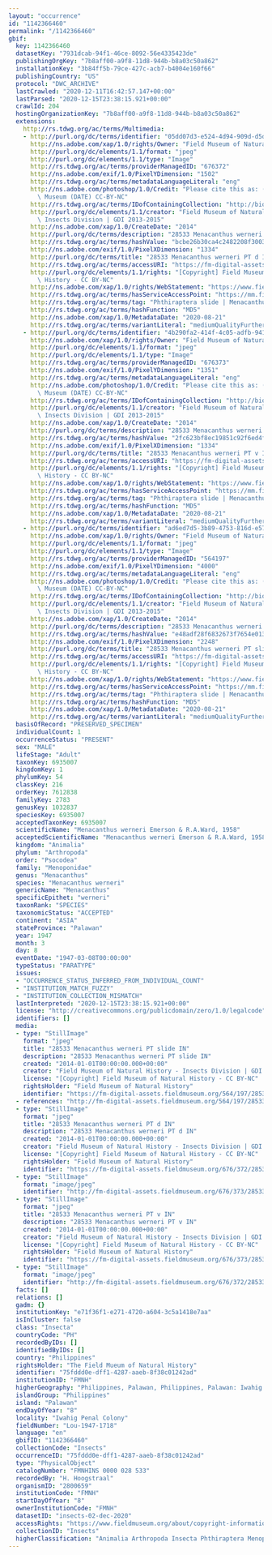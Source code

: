 ```yaml
---
layout: "occurrence"
id: "1142366460"
permalink: "/1142366460"
gbif:
  key: 1142366460
  datasetKey: "7931dcab-94f1-46ce-8092-56e4335423de"
  publishingOrgKey: "7b8aff00-a9f8-11d8-944b-b8a03c50a862"
  installationKey: "3b84ff5b-79ce-427c-acb7-b4004e160f66"
  publishingCountry: "US"
  protocol: "DWC_ARCHIVE"
  lastCrawled: "2020-12-11T16:42:57.147+00:00"
  lastParsed: "2020-12-15T23:38:15.921+00:00"
  crawlId: 204
  hostingOrganizationKey: "7b8aff00-a9f8-11d8-944b-b8a03c50a862"
  extensions:
    http://rs.tdwg.org/ac/terms/Multimedia:
    - http://purl.org/dc/terms/identifier: "05dd07d3-e524-4d94-909d-d5db2380a078"
      http://ns.adobe.com/xap/1.0/rights/Owner: "Field Museum of Natural History"
      http://purl.org/dc/elements/1.1/format: "jpeg"
      http://purl.org/dc/elements/1.1/type: "Image"
      http://rs.tdwg.org/ac/terms/providerManagedID: "676372"
      http://ns.adobe.com/exif/1.0/PixelYDimension: "1502"
      http://rs.tdwg.org/ac/terms/metadataLanguageLiteral: "eng"
      http://ns.adobe.com/photoshop/1.0/Credit: "Please cite this as: (c) The Field\
        \ Museum (DATE) CC-BY-NC"
      http://rs.tdwg.org/ac/terms/IDofContainingCollection: "http://biocol.org/urn:lsid:biocol.org:col:34795"
      http://purl.org/dc/elements/1.1/creator: "Field Museum of Natural History -\
        \ Insects Division | GDI 2013-2015"
      http://ns.adobe.com/xap/1.0/CreateDate: "2014"
      http://purl.org/dc/terms/description: "28533 Menacanthus werneri PT d IN"
      http://rs.tdwg.org/ac/terms/hashValue: "bcbe26b30ca4c2482208f3003195e750"
      http://ns.adobe.com/exif/1.0/PixelXDimension: "1334"
      http://purl.org/dc/terms/title: "28533 Menacanthus werneri PT d IN"
      http://rs.tdwg.org/ac/terms/accessURI: "https://fm-digital-assets.fieldmuseum.org/676/372/28533_Menacanthus_werneri_PT_d_IN.jpg"
      http://purl.org/dc/elements/1.1/rights: "[Copyright] Field Museum of Natural\
        \ History - CC BY-NC"
      http://ns.adobe.com/xap/1.0/rights/WebStatement: "https://www.fieldmuseum.org/field-museum-natural-history-conditions-and-suggested-norms-use-collections"
      http://rs.tdwg.org/ac/terms/hasServiceAccessPoint: "https://mm.fieldmuseum.org/05dd07d3-e524-4d94-909d-d5db2380a078"
      http://rs.tdwg.org/ac/terms/tag: "Phthiraptera slide | Menacanthus"
      http://rs.tdwg.org/ac/terms/hashFunction: "MD5"
      http://ns.adobe.com/xap/1.0/MetadataDate: "2020-08-21"
      http://rs.tdwg.org/ac/terms/variantLiteral: "mediumQualityFurtherInformationURL"
    - http://purl.org/dc/terms/identifier: "4b290fa2-414f-4c05-adfb-9417e7dbc3ed"
      http://ns.adobe.com/xap/1.0/rights/Owner: "Field Museum of Natural History"
      http://purl.org/dc/elements/1.1/format: "jpeg"
      http://purl.org/dc/elements/1.1/type: "Image"
      http://rs.tdwg.org/ac/terms/providerManagedID: "676373"
      http://ns.adobe.com/exif/1.0/PixelYDimension: "1351"
      http://rs.tdwg.org/ac/terms/metadataLanguageLiteral: "eng"
      http://ns.adobe.com/photoshop/1.0/Credit: "Please cite this as: (c) The Field\
        \ Museum (DATE) CC-BY-NC"
      http://rs.tdwg.org/ac/terms/IDofContainingCollection: "http://biocol.org/urn:lsid:biocol.org:col:34795"
      http://purl.org/dc/elements/1.1/creator: "Field Museum of Natural History -\
        \ Insects Division | GDI 2013-2015"
      http://ns.adobe.com/xap/1.0/CreateDate: "2014"
      http://purl.org/dc/terms/description: "28533 Menacanthus werneri PT v IN"
      http://rs.tdwg.org/ac/terms/hashValue: "2fc623bf8ec19851c92f6ed4f23aa526"
      http://ns.adobe.com/exif/1.0/PixelXDimension: "1334"
      http://purl.org/dc/terms/title: "28533 Menacanthus werneri PT v IN"
      http://rs.tdwg.org/ac/terms/accessURI: "https://fm-digital-assets.fieldmuseum.org/676/373/28533_Menacanthus_werneri_PT_v_IN.jpg"
      http://purl.org/dc/elements/1.1/rights: "[Copyright] Field Museum of Natural\
        \ History - CC BY-NC"
      http://ns.adobe.com/xap/1.0/rights/WebStatement: "https://www.fieldmuseum.org/field-museum-natural-history-conditions-and-suggested-norms-use-collections"
      http://rs.tdwg.org/ac/terms/hasServiceAccessPoint: "https://mm.fieldmuseum.org/4b290fa2-414f-4c05-adfb-9417e7dbc3ed"
      http://rs.tdwg.org/ac/terms/tag: "Phthiraptera slide | Menacanthus"
      http://rs.tdwg.org/ac/terms/hashFunction: "MD5"
      http://ns.adobe.com/xap/1.0/MetadataDate: "2020-08-21"
      http://rs.tdwg.org/ac/terms/variantLiteral: "mediumQualityFurtherInformationURL"
    - http://purl.org/dc/terms/identifier: "ad6ed7d5-3b89-4753-816d-e57d25e3dea5"
      http://ns.adobe.com/xap/1.0/rights/Owner: "Field Museum of Natural History"
      http://purl.org/dc/elements/1.1/format: "jpeg"
      http://purl.org/dc/elements/1.1/type: "Image"
      http://rs.tdwg.org/ac/terms/providerManagedID: "564197"
      http://ns.adobe.com/exif/1.0/PixelYDimension: "4000"
      http://rs.tdwg.org/ac/terms/metadataLanguageLiteral: "eng"
      http://ns.adobe.com/photoshop/1.0/Credit: "Please cite this as: (c) The Field\
        \ Museum (DATE) CC-BY-NC"
      http://rs.tdwg.org/ac/terms/IDofContainingCollection: "http://biocol.org/urn:lsid:biocol.org:col:34795"
      http://purl.org/dc/elements/1.1/creator: "Field Museum of Natural History -\
        \ Insects Division | GDI 2013-2015"
      http://ns.adobe.com/xap/1.0/CreateDate: "2014"
      http://purl.org/dc/terms/description: "28533 Menacanthus werneri PT slide IN"
      http://rs.tdwg.org/ac/terms/hashValue: "e48adf28f6832673f7654e01306f5fa5"
      http://ns.adobe.com/exif/1.0/PixelXDimension: "2248"
      http://purl.org/dc/terms/title: "28533 Menacanthus werneri PT slide IN"
      http://rs.tdwg.org/ac/terms/accessURI: "https://fm-digital-assets.fieldmuseum.org/564/197/28533_Menacanthus_werneri_PT_slide_IN.JPG"
      http://purl.org/dc/elements/1.1/rights: "[Copyright] Field Museum of Natural\
        \ History - CC BY-NC"
      http://ns.adobe.com/xap/1.0/rights/WebStatement: "https://www.fieldmuseum.org/field-museum-natural-history-conditions-and-suggested-norms-use-collections"
      http://rs.tdwg.org/ac/terms/hasServiceAccessPoint: "https://mm.fieldmuseum.org/ad6ed7d5-3b89-4753-816d-e57d25e3dea5"
      http://rs.tdwg.org/ac/terms/tag: "Phthiraptera slide | Menacanthus | Paratype"
      http://rs.tdwg.org/ac/terms/hashFunction: "MD5"
      http://ns.adobe.com/xap/1.0/MetadataDate: "2020-08-21"
      http://rs.tdwg.org/ac/terms/variantLiteral: "mediumQualityFurtherInformationURL"
  basisOfRecord: "PRESERVED_SPECIMEN"
  individualCount: 1
  occurrenceStatus: "PRESENT"
  sex: "MALE"
  lifeStage: "Adult"
  taxonKey: 6935007
  kingdomKey: 1
  phylumKey: 54
  classKey: 216
  orderKey: 7612838
  familyKey: 2783
  genusKey: 1032837
  speciesKey: 6935007
  acceptedTaxonKey: 6935007
  scientificName: "Menacanthus werneri Emerson & R.A.Ward, 1958"
  acceptedScientificName: "Menacanthus werneri Emerson & R.A.Ward, 1958"
  kingdom: "Animalia"
  phylum: "Arthropoda"
  order: "Psocodea"
  family: "Menoponidae"
  genus: "Menacanthus"
  species: "Menacanthus werneri"
  genericName: "Menacanthus"
  specificEpithet: "werneri"
  taxonRank: "SPECIES"
  taxonomicStatus: "ACCEPTED"
  continent: "ASIA"
  stateProvince: "Palawan"
  year: 1947
  month: 3
  day: 8
  eventDate: "1947-03-08T00:00:00"
  typeStatus: "PARATYPE"
  issues:
  - "OCCURRENCE_STATUS_INFERRED_FROM_INDIVIDUAL_COUNT"
  - "INSTITUTION_MATCH_FUZZY"
  - "INSTITUTION_COLLECTION_MISMATCH"
  lastInterpreted: "2020-12-15T23:38:15.921+00:00"
  license: "http://creativecommons.org/publicdomain/zero/1.0/legalcode"
  identifiers: []
  media:
  - type: "StillImage"
    format: "jpeg"
    title: "28533 Menacanthus werneri PT slide IN"
    description: "28533 Menacanthus werneri PT slide IN"
    created: "2014-01-01T00:00:00.000+00:00"
    creator: "Field Museum of Natural History - Insects Division | GDI 2013-2015"
    license: "[Copyright] Field Museum of Natural History - CC BY-NC"
    rightsHolder: "Field Museum of Natural History"
    identifier: "https://fm-digital-assets.fieldmuseum.org/564/197/28533_Menacanthus_werneri_PT_slide_IN.JPG"
  - references: "http://fm-digital-assets.fieldmuseum.org/564/197/28533_Menacanthus_werneri_PT_sli"
  - type: "StillImage"
    format: "jpeg"
    title: "28533 Menacanthus werneri PT d IN"
    description: "28533 Menacanthus werneri PT d IN"
    created: "2014-01-01T00:00:00.000+00:00"
    creator: "Field Museum of Natural History - Insects Division | GDI 2013-2015"
    license: "[Copyright] Field Museum of Natural History - CC BY-NC"
    rightsHolder: "Field Museum of Natural History"
    identifier: "https://fm-digital-assets.fieldmuseum.org/676/372/28533_Menacanthus_werneri_PT_d_IN.jpg"
  - type: "StillImage"
    format: "image/jpeg"
    identifier: "http://fm-digital-assets.fieldmuseum.org/676/373/28533_Menacanthus_werneri_PT_v_IN.jpg"
  - type: "StillImage"
    format: "jpeg"
    title: "28533 Menacanthus werneri PT v IN"
    description: "28533 Menacanthus werneri PT v IN"
    created: "2014-01-01T00:00:00.000+00:00"
    creator: "Field Museum of Natural History - Insects Division | GDI 2013-2015"
    license: "[Copyright] Field Museum of Natural History - CC BY-NC"
    rightsHolder: "Field Museum of Natural History"
    identifier: "https://fm-digital-assets.fieldmuseum.org/676/373/28533_Menacanthus_werneri_PT_v_IN.jpg"
  - type: "StillImage"
    format: "image/jpeg"
    identifier: "http://fm-digital-assets.fieldmuseum.org/676/372/28533_Menacanthus_werneri_PT_d_IN.jpg"
  facts: []
  relations: []
  gadm: {}
  institutionKey: "e71f36f1-e271-4720-a604-3c5a1418e7aa"
  isInCluster: false
  class: "Insecta"
  countryCode: "PH"
  recordedByIDs: []
  identifiedByIDs: []
  country: "Philippines"
  rightsHolder: "The Field Mueum of Natural History"
  identifier: "75fddd0e-dff1-4287-aaeb-8f38c01242ad"
  institutionID: "FMNH"
  higherGeography: "Philippines, Palawan, Philippines, Palawan: Iwahig Penal Colony"
  islandGroup: "Philippines"
  island: "Palawan"
  endDayOfYear: "8"
  locality: "Iwahig Penal Colony"
  fieldNumber: "Lou-1947-1718"
  language: "en"
  gbifID: "1142366460"
  collectionCode: "Insects"
  occurrenceID: "75fddd0e-dff1-4287-aaeb-8f38c01242ad"
  type: "PhysicalObject"
  catalogNumber: "FMNHINS 0000 028 533"
  recordedBy: "H. Hoogstraal"
  organismID: "2800659"
  institutionCode: "FMNH"
  startDayOfYear: "8"
  ownerInstitutionCode: "FMNH"
  datasetID: "insects-02-dec-2020"
  accessRights: "https://www.fieldmuseum.org/about/copyright-information"
  collectionID: "Insects"
  higherClassification: "Animalia Arthropoda Insecta Phthiraptera Menoponidae"
---
```

